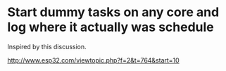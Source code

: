 # Start dummy tasks on any core and log where it actually was schedule


Inspired by this discussion.

http://www.esp32.com/viewtopic.php?f=2&t=764&start=10



